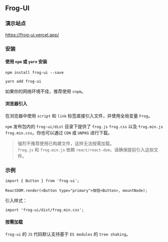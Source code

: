 
## Frog-UI

### 演示站点
https://frog-ui.vercel.app/

### 安装
#### 使用 `npm` 或 `yarn` 安装
```
npm install frog-ui --save
```
```
yarn add frog-ui
```

如果你的网络环境不佳，推荐使用 `cnpm`。

#### 浏览器引入
在浏览器中使用 `script` 和 `link` 标签直接引入文件，并使用全局变量 `Frog`。

`npm` 发布包内的 `frog-ui/dist` 目录下提供了 `frog.js` `frog.css` 以及 `frog.min.js` `frog.min.css`。你也可以通过 `CDN` 或 `UNPKG` 进行下载。

> 强烈不推荐使用已构建文件，这样无法按需加载。  
> `frog.js` 和 `frog.min.js` 依赖 `react/react-dom`，请确保提前引入这些文件。

### 示例
```
import { Button } from 'frog-ui';

ReactDOM.render(<Button type="primary">按钮<Button>, mountNode);
```

引入样式：
```
import 'frog-ui/dist/frog.min.css';
```

#### 按需加载
`frog-ui` 的 `JS` 代码默认支持基于 `ES modules` 的 `tree shaking`。